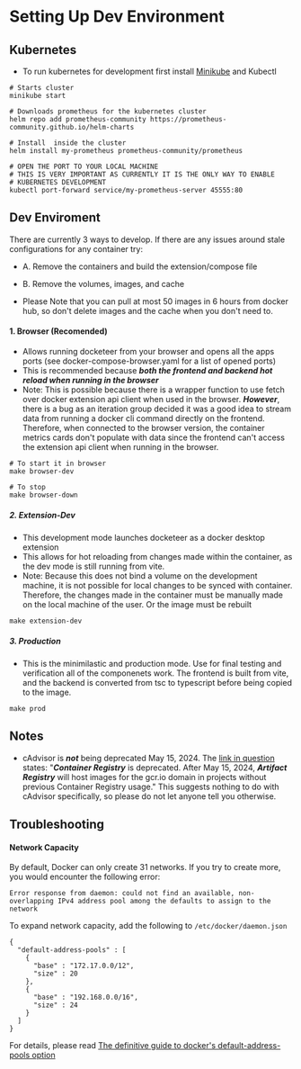 # Setting Up Dev Environment

## Kubernetes

* To run kubernetes for development first install [Minikube](https://formulae.brew.sh/formula/minikube) and Kubectl

```
# Starts cluster
minikube start 

# Downloads prometheus for the kubernetes cluster
helm repo add prometheus-community https://prometheus-community.github.io/helm-charts

# Install  inside the cluster
helm install my-prometheus prometheus-community/prometheus

# OPEN THE PORT TO YOUR LOCAL MACHINE
# THIS IS VERY IMPORTANT AS CURRENTLY IT IS THE ONLY WAY TO ENABLE 
# KUBERNETES DEVELOPMENT
kubectl port-forward service/my-prometheus-server 45555:80
```

## Dev Enviroment
There are currently 3 ways to develop. If there are any issues around stale configurations for any container try:

* A. Remove the containers and build the extension/compose file

* B. Remove the volumes, images, and cache

* Please Note that you can pull at most 50 images in 6 hours from docker hub, so don't delete images and the cache when you don't need to.

#### 1. Browser (Recomended)
* Allows running docketeer from your browser and opens all the apps ports (see docker-compose-browser.yaml for a list of opened ports)
* This is recommended because ***both the frontend and backend hot reload when running in the browser***
* Note: This is possible because there is a wrapper function to use fetch over docker extension api client when used in the browser. ***However***, there is a bug as an iteration group decided it was a good idea to stream data from running a docker cli command directly on the frontend. Therefore, when connected to the browser version, the container metrics cards don't populate with data since the frontend can't access the extension api client when running in the browser.

```
# To start it in browser
make browser-dev

# To stop
make browser-down
```
##### 2. Extension-Dev
* This development mode launches docketeer as a docker desktop extension
* This allows for hot reloading from changes made within the container, as the dev mode is still running from vite.
* Note: Because this does not bind a volume on the development machine, it is not possible for local changes to be synced with container. Therefore, the changes made in the container must be manually made on the local machine of the user. Or the image must be rebuilt
```
make extension-dev
```

##### 3. Production
* This is the minimilastic and production mode. Use for final testing and verification all of the componenets work. The frontend is built from vite, and the backend is converted from tsc to typescript before being copied to the image.
```
make prod
```

## Notes

* cAdvisor is ***not*** being deprecated May 15, 2024. The [link in question](https://console.cloud.google.com/gcr/images/cadvisor/GLOBAL/cadvisor) states: "***Container Registry*** is deprecated. After May 15, 2024, ***Artifact Registry*** will host images for the gcr.io domain in projects without previous Container Registry usage." This suggests nothing to do with cAdvisor specifically, so please do not let anyone tell you otherwise. 

## Troubleshooting

#### Network Capacity

By default, Docker can only create 31 networks. If you try to create more, you would encounter the following error:

```
Error response from daemon: could not find an available, non-overlapping IPv4 address pool among the defaults to assign to the network
```

To expand network capacity, add the following to `/etc/docker/daemon.json`

```
{
  "default-address-pools" : [
    {
      "base" : "172.17.0.0/12",
      "size" : 20
    },
    {
      "base" : "192.168.0.0/16",
      "size" : 24
    }
  ]
}
```

For details, please read [The definitive guide to docker's default-address-pools option](https://straz.to/2021-09-08-docker-address-pools/)
